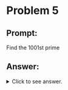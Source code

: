 # Problem 5

## Prompt:

Find the 1001st prime

## Answer:

<details>
	<summary>Click to see answer.</summary>
 
</details>
